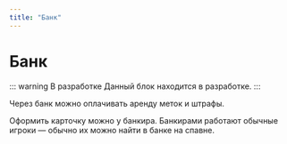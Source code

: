 ```yaml
---
title: "Банк"
---
```


# Банк

::: warning В разработке
Данный блок находится в разработке.
:::

Через банк можно оплачивать аренду меток и штрафы.

Оформить карточку можно у банкира. Банкирами работают обычные игроки — обычно их можно найти в банке на спавне.
